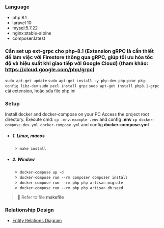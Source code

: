 ### Language
- php 8.1 
- laravel 10
- mysql:5.7.22
- nginx:stable-alpine
- composer:latest

### Cần set up ext-grpc cho php-8.1 (Extension gRPC là cần thiết để làm việc với Firestore thông qua gRPC, giúp tối ưu hóa tốc độ và hiệu suất khi giao tiếp với Google Cloud) (tham khảo: https://cloud.google.com/php/grpc)
`sudo apt-get update`
`sudo apt-get install -y php-dev php-pear pkg-config libz-dev`
`sudo pecl install grpc`
`sudo apt-get install php8.1-grpc` <!-- extension=grpc.so --> cài extension, hoặc sửa file php.ini

### Setup
Install docker and docker-compose on your PC
Access the project root directory. Execute cmd:
`cp .env.example .env` and config **.env**
`cp docker-compose.dev.yml docker-compose.yml` and config **docker-compose.yml**
- ##### 1. Linux, macos
    - `make install`
- ##### 2. Window
    - `docker-compose up -d`
    - `docker-compose run --rm composer composer install`
    - `docker-compose run --rm php php artisan migrate`
    - `docker-compose run --rm php php artisan db:seed`
> 📝 Refer to file **makefile**

### Relationship Design
- [Entity Relations Diagram](https://drive.google.com/file/d/1OdaRFwW5zPkwtuGHJAC_4O3d9IDvn9ZR/view?usp=sharing)
